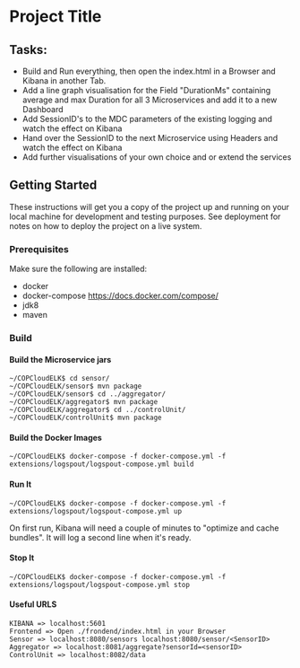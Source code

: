 # Project Title

## Tasks:
* Build and Run everything, then open the index.html in a Browser and Kibana in another Tab.
* Add a line graph visualisation for the Field "DurationMs" containing average and max Duration for all 3 Microservices and add it to a new Dashboard
* Add SessionID's to the MDC parameters of the existing logging and watch the effect on Kibana
* Hand over the SessionID to the next Microservice using Headers and watch the effect on Kibana
* Add further visualisations of your own choice and or extend the services

## Getting Started

These instructions will get you a copy of the project up and running on your local machine for development and testing purposes. See deployment for notes on how to deploy the project on a live system.

### Prerequisites

Make sure the following are installed:
* docker
* docker-compose https://docs.docker.com/compose/
* jdk8
* maven

### Build

#### Build the Microservice jars
```
~/COPCloudELK$ cd sensor/
~/COPCloudELK/sensor$ mvn package
~/COPCloudELK/sensor$ cd ../aggregator/
~/COPCloudELK/aggregator$ mvn package
~/COPCloudELK/aggregator$ cd ../controlUnit/
~/COPCloudELK/controlUnit$ mvn package
```

#### Build the Docker Images

```
~/COPCloudELK$ docker-compose -f docker-compose.yml -f extensions/logspout/logspout-compose.yml build
```

#### Run It

```
~/COPCloudELK$ docker-compose -f docker-compose.yml -f extensions/logspout/logspout-compose.yml up
```
On first run, Kibana will need a couple of minutes to "optimize and cache bundles". It will log a second line when it's ready.


#### Stop It

```
~/COPCloudELK$ docker-compose -f docker-compose.yml -f extensions/logspout/logspout-compose.yml stop
```

#### Useful URLS

```
KIBANA => localhost:5601
Frontend => Open ./frondend/index.html in your Browser
Sensor => localhost:8080/sensors localhost:8080/sensor/<SensorID>
Aggregator => localhost:8081/aggregate?sensorId=<sensorID>
ControlUnit => localhost:8082/data
```
